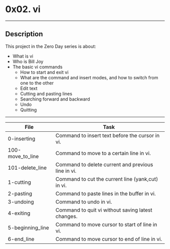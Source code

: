 # 0x02. vi
---
## Description

This project in the Zero Day series is about:

* What is vi
* Who is Bill Joy
* The basic vi commands
	* How to start and exit vi
	* What are the command and insert modes, and how to switch from one to the other
	* Edit text
	* Cutting and pasting lines
	* Searching forward and backward
	* Undo
	* Quitting
---
File|Task
---|---
0-inserting | Command to insert text before the cursor in vi.
100-move_to_line | Command to move to a certain line in vi.
101-delete_line | Command to delete current and previous line in vi.
1-cutting | Command to cut the current line (yank,cut) in vi.
2-pasting | Command to paste lines in the buffer in vi.
3-undoing | Command to undo in vi.
4-exiting | Command to quit vi without saving latest changes.
5-beginning_line | Command to move cursor to start of line in vi.
6-end_line | Command to move cursor to end of line in vi.